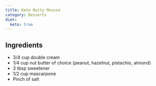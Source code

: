```yaml
---
title: Keto Nutty Mousse
category: Desserts
diet:
  keto: true
---
```


## Ingredients

- 3/4 cup double cream
- 1/4 cup nut butter of choice (peanut, hazelnut, pistachio, almond)
- 3 tbsp sweetener
- 1/2 cup mascarpone
- Pinch of salt

